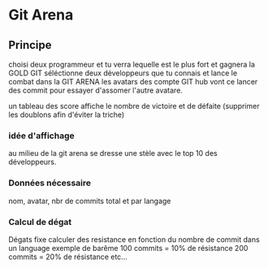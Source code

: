 # Git Arena 

## Principe
choisi deux programmeur et tu verra lequelle est le plus fort et gagnera la GOLD GIT
séléctionne deux développeurs que tu connais et lance le combat dans la GIT ARENA
les avatars des compte GIT hub vont ce lancer des commit pour essayer d'assomer l'autre avatare.

un tableau des score affiche le nombre de victoire et de défaite (supprimer les doublons afin d'éviter la triche)

### idée d'affichage 
au milieu de la git arena se dresse une stèle avec le top 10 des développeurs.

### Données nécessaire
nom, avatar, nbr de commits total et par langage

### Calcul de dégat
Dégats fixe
calculer des resistance en fonction du nombre de commit dans un language 
exemple de barême 
100 commits = 10% de résistance
200 commits = 20% de résistance 
etc...
